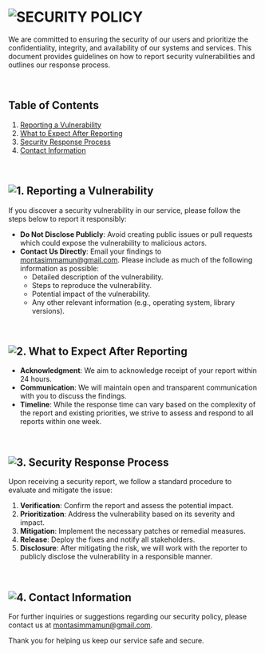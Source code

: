 [//]: # (SECURITY POLICY)

# <img loading="lazy" src="https://readme-typing-svg.demolab.com?font=Poppins&weight=700&size=24&duration=1&pause=1&color=EB008B&center=true&vCenter=true&repeat=false&width=210&height=40&lines=SECURITY+POLICY" alt="SECURITY POLICY" />

We are committed to ensuring the security of our users and prioritize the confidentiality, integrity, and availability of our systems and services. This document provides guidelines on how to report security vulnerabilities and outlines our response process.

<br/>

## Table of Contents

1. [Reporting a Vulnerability](#1-reporting-a-vulnerability)
2. [What to Expect After Reporting](#2-what-to-expect-after-reporting)
3. [Security Response Process](#3-security-response-process)
4. [Contact Information](#4-contact-information)

<br/>

[//]: # (## 1. Reporting a Vulnerability)

## <img loading="lazy" src="https://readme-typing-svg.demolab.com?font=Poppins&weight=700&size=22&duration=1&pause=1&color=00B8B5&center=true&vCenter=true&repeat=false&width=305&height=40&lines=1.+Reporting+a+Vulnerability" alt="1. Reporting a Vulnerability" id="1-reporting-a-vulnerability" />

If you discover a security vulnerability in our service, please follow the steps below to report it responsibly:

- **Do Not Disclose Publicly**: Avoid creating public issues or pull requests which could expose the vulnerability to malicious actors.
- **Contact Us Directly**: Email your findings to [montasimmamun@gmail.com](mailto:montasimmamun@gmail.com). Please include as much of the following information as possible:
  - Detailed description of the vulnerability.
  - Steps to reproduce the vulnerability.
  - Potential impact of the vulnerability.
  - Any other relevant information (e.g., operating system, library versions).

<br/>

[//]: # (## 2. What to Expect After Reporting)

## <img loading="lazy" src="https://readme-typing-svg.demolab.com?font=Poppins&weight=700&size=22&duration=1&pause=1&color=00B8B5&center=true&vCenter=true&repeat=false&width=370&height=40&lines=2.+What+to+Expect+After+Reporting" alt="2. What to Expect After Reporting" id="2-what-to-expect-after-reporting" />

- **Acknowledgment**: We aim to acknowledge receipt of your report within 24 hours.
- **Communication**: We will maintain open and transparent communication with you to discuss the findings.
- **Timeline**: While the response time can vary based on the complexity of the report and existing priorities, we strive to assess and respond to all reports within one week.

<br/>

[//]: # (## 3. Security Response Process)

## <img loading="lazy" src="https://readme-typing-svg.demolab.com?font=Poppins&weight=700&size=22&duration=1&pause=1&color=00B8B5&center=true&vCenter=true&repeat=false&width=325&height=40&lines=3.+Security+Response+Process" alt="3. Security Response Process" id="3-security-response-process" />

Upon receiving a security report, we follow a standard procedure to evaluate and mitigate the issue:

1. **Verification**: Confirm the report and assess the potential impact.
2. **Prioritization**: Address the vulnerability based on its severity and impact.
3. **Mitigation**: Implement the necessary patches or remedial measures.
4. **Release**: Deploy the fixes and notify all stakeholders.
5. **Disclosure**: After mitigating the risk, we will work with the reporter to publicly disclose the vulnerability in a responsible manner.

<br/>

[//]: # (## 4. Contact Information)

## <img loading="lazy" src="https://readme-typing-svg.demolab.com?font=Poppins&weight=700&size=22&duration=1&pause=1&color=00B8B5&center=true&vCenter=true&repeat=false&width=255&height=40&lines=4.+Contact+Information" alt="4. Contact Information" id="4-contact-information" />

For further inquiries or suggestions regarding our security policy, please contact us at [montasimmamun@gmail.com](mailto:montasimmamun@gmail.com).

Thank you for helping us keep our service safe and secure.
